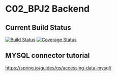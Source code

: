# C02_BPJ2 Backend


## Current Build Status
[![Build Status](https://travis-ci.com/cwerner1/C02_BPJ2.svg?token=hXztLjB3o9gWgo5eS6xV&branch=master)](https://travis-ci.com/cwerner1/C02_BPJ2)
[![Coverage Status](https://coveralls.io/repos/github/cwerner1/C02_BPJ2/badge.svg)](https://coveralls.io/github/cwerner1/C02_BPJ2)


##  MYSQL connector tutorial
https://spring.io/guides/gs/accessing-data-mysql/